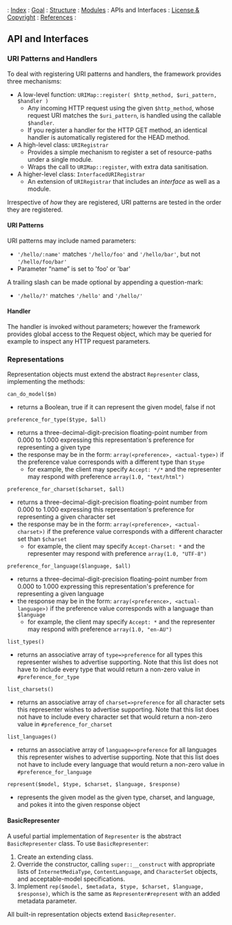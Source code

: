 \: [Index](00-index.md) : [Goal](01-goal.md) : [Structure](02-structure.md) : [Modules](03-modules.md) : APIs and Interfaces : [License & Copyright](05-license-and-copyright.md) : [References](06-references.md) :

API and Interfaces
------------------

### URI Patterns and Handlers ###
To deal with registering URI patterns and handlers, the framework provides three mechanisms:

* A low-level function: `URIMap::register( $http_method, $uri_pattern, $handler )`
    * Any incoming HTTP request using  the given `$http_method`, whose request URI matches the `$uri_pattern`, is handled using the callable `$handler`.
    * If you register a handler for the HTTP GET method, an identical handler is automatically registered for the HEAD method.
* A high-level class: `URIRegistrar`
    * Provides a simple mechanism to register a set of resource-paths under a single module.
    * Wraps the call to `URIMap::register`, with extra data sanitisation.
* A higher-level class: `InterfacedURIRegistrar`
    * An extension of `URIRegistrar` that includes an _interface_ as well as a module.

Irrespective of _how_ they are registered, URI patterns are tested in the order they are registered.

#### URI Patterns ####
URI patterns may include named parameters:

* `'/hello/:name'` matches `'/hello/foo'` and `'/hello/bar'`, but not `'/hello/foo/bar'`
* Parameter “name” is set to 'foo' or 'bar'

A trailing slash can be made optional by appending a question-mark:
* `'/hello/?'` matches `'/hello'` and `'/hello/'`

#### Handler ####
The handler is invoked without parameters; however the framework provides global access to the Request object, which may be queried for example to inspect any HTTP request parameters.

### Representations ###

Representation objects must extend the abstract `Representer` class, implementing the methods:

`can_do_model($m)`
* returns a Boolean, true if it can represent the given model, false if not

`preference_for_type($type, $all)`
* returns a three-decimal-digit-precision floating-point number from 0.000 to 1.000 expressing this representation's preference for representing a given type
* the response may be in the form: `array(<preference>, <actual-type>)` if the preference value corresponds with a different type than `$type`
  * for example, the client may specify `Accept: */*` and the representer may respond with preference `array(1.0, "text/html")`

`preference_for_charset($charset, $all)`
* returns a three-decimal-digit-precision floating-point number from 0.000 to 1.000 expressing this representation's preference for representing a given character set
* the response may be in the form: `array(<preference>, <actual-charset>)` if the preference value corresponds with a different character set than `$charset`
  * for example, the client may specify `Accept-Charset: *` and the representer may respond with preference `array(1.0, "UTF-8")`

`preference_for_language($language, $all)`
* returns a three-decimal-digit-precision floating-point number from 0.000 to 1.000 expressing this representation's preference for representing a given language
* the response may be in the form: `array(<preference>, <actual-language>)` if the preference value corresponds with a language than `$language`
  * for example, the client may specify `Accept: *` and the representer may respond with preference `array(1.0, "en-AU")`

`list_types()`
* returns an associative array of `type=>preference` for all types this representer wishes to advertise supporting.  Note that this list does not have to include every type that would return a non-zero value in `#preference_for_type`

`list_charsets()`
* returns an associative array of `charset=>preference` for all character sets this representer wishes to advertise supporting.  Note that this list does not have to include every character set that would return a non-zero value in `#preference_for_charset`

`list_languages()`
* returns an associative array of `language=>preference` for all languages this representer wishes to advertise supporting.  Note that this list does not have to include every language that would return a non-zero value in `#preference_for_language`

`represent($model, $type, $charset, $language, $response)`
* represents the given model as the given type, charset, and language, and pokes it into the given response object

#### BasicRepresenter ####

A useful partial implementation of `Representer` is the abstract `BasicRepresenter` class.  To use `BasicRepresenter`:

1. Create an extending class.
2. Override the constructor, calling `super::__construct` with appropriate lists of `InternetMediaType`, `ContentLanguage`, and `CharacterSet` objects, and acceptable-model specifications.
3. Implement `rep($model, $metadata, $type, $charset, $language, $response)`, which is the same as `Representer#represent` with an added metadata parameter.

All built-in representation objects extend `BasicRepresenter`.

